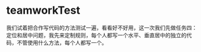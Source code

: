 # teamworkTest
我们试着把合作写代码的方法测试一遍，看看好不好用，这一次我们先做任务四：定位和居中问题，我先来定制规则，每个人都写一个水平、垂直居中的独立的代码，不管使用什么方法，每个人都写一个。
